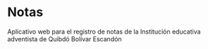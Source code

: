 # Notas
Aplicativo web para el registro de notas de la Institución educativa adventista de Quibdó Bolívar Escandón
